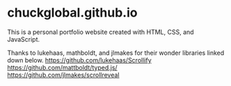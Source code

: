 # chuckglobal.github.io
This is a personal portfolio website created with HTML, CSS, and JavaScript.

Thanks to lukehaas, mathboldt, and jlmakes for their wonder libraries linked down below.
https://github.com/lukehaas/Scrollify
https://github.com/mattboldt/typed.js/
https://github.com/jlmakes/scrollreveal
